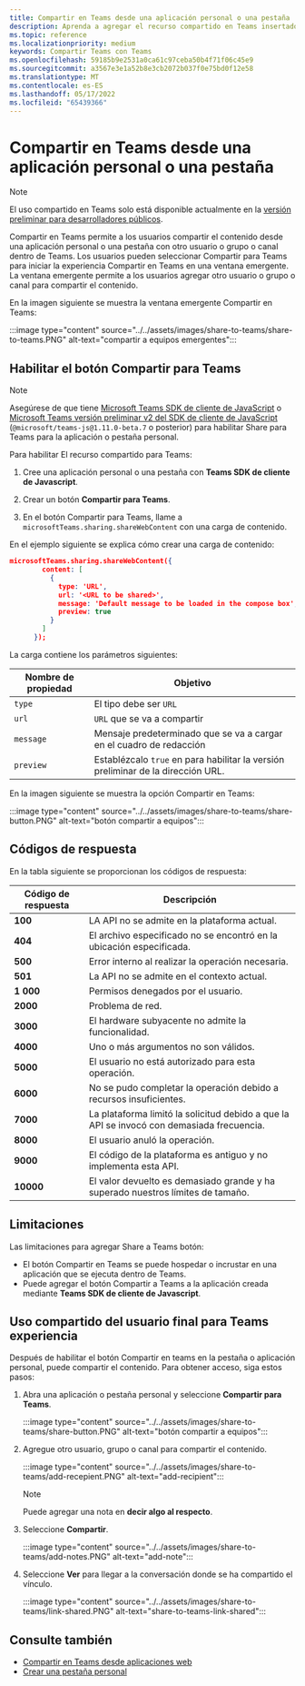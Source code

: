 ```yaml
---
title: Compartir en Teams desde una aplicación personal o una pestaña
description: Aprenda a agregar el recurso compartido en Teams insertado en la pestaña o aplicación personal.
ms.topic: reference
ms.localizationpriority: medium
keywords: Compartir Teams con Teams
ms.openlocfilehash: 59185b9e2531a0ca61c97ceba50b4f71f06c45e9
ms.sourcegitcommit: a3567e3e1a52b8e3cb2072b037f0e75bd0f12e58
ms.translationtype: MT
ms.contentlocale: es-ES
ms.lasthandoff: 05/17/2022
ms.locfileid: "65439366"
---
```

# <a name="share-to-teams-from-personal-app-or-tab"></a>Compartir en Teams desde una aplicación personal o una pestaña

> [!NOTE]
> El uso compartido en Teams solo está disponible actualmente en la [versión preliminar para desarrolladores públicos](../../resources/dev-preview/developer-preview-intro.md).

Compartir en Teams permite a los usuarios compartir el contenido desde una aplicación personal o una pestaña con otro usuario o grupo o canal dentro de Teams. Los usuarios pueden seleccionar Compartir para Teams para iniciar la experiencia Compartir en Teams en una ventana emergente. La ventana emergente permite a los usuarios agregar otro usuario o grupo o canal para compartir el contenido.

En la imagen siguiente se muestra la ventana emergente Compartir en Teams:

:::image type="content" source="../../assets/images/share-to-teams/share-to-teams.PNG" alt-text="compartir a equipos emergentes":::

## <a name="enable-share-to-teams-button"></a>Habilitar el botón Compartir para Teams

> [!NOTE]
> Asegúrese de que tiene [Microsoft Teams SDK de cliente de JavaScript](../../tabs/how-to/using-teams-client-sdk.md) o [Microsoft Teams versión preliminar v2 del SDK de cliente de JavaScript](../../tabs/how-to/using-teams-client-sdk.md) (`@microsoft/teams-js@1.11.0-beta.7` o posterior) para habilitar Share para Teams para la aplicación o pestaña personal.

Para habilitar El recurso compartido para Teams:

1. Cree una aplicación personal o una pestaña con **Teams SDK de cliente de Javascript**.

2. Crear un botón **Compartir para Teams**.

3. En el botón Compartir para Teams, llame a `microsoftTeams.sharing.shareWebContent` con una carga de contenido.

En el ejemplo siguiente se explica cómo crear una carga de contenido:

```json
microsoftTeams.sharing.shareWebContent({
        content: [
          {
            type: 'URL',
            url: '<URL to be shared>',
            message: 'Default message to be loaded in the compose box',
            preview: true
          }
        ]
      });
```

La carga contiene los parámetros siguientes:

| Nombre de propiedad | Objetivo |
|---|---|
| `type` | El tipo debe ser `URL` |
| `url` | `URL` que se va a compartir |
|`message`| Mensaje predeterminado que se va a cargar en el cuadro de redacción |
| `preview` | Establézcalo `true` en para habilitar la versión preliminar de la dirección URL. |

En la imagen siguiente se muestra la opción Compartir en Teams:

:::image type="content" source="../../assets/images/share-to-teams/share-button.PNG" alt-text="botón compartir a equipos":::

## <a name="response-codes"></a>Códigos de respuesta

En la tabla siguiente se proporcionan los códigos de respuesta:

|Código de respuesta|Descripción|
|---|---|
| **100** | LA API no se admite en la plataforma actual. |
| **404** | El archivo especificado no se encontró en la ubicación especificada. |
| **500** | Error interno al realizar la operación necesaria. |
| **501** | La API no se admite en el contexto actual. |
| **1 000** | Permisos denegados por el usuario. |
| **2000** | Problema de red. |
| **3000** | El hardware subyacente no admite la funcionalidad. |
| **4000** | Uno o más argumentos no son válidos. |
| **5000** | El usuario no está autorizado para esta operación. |
| **6000** | No se pudo completar la operación debido a recursos insuficientes. |
| **7000** | La plataforma limitó la solicitud debido a que la API se invocó con demasiada frecuencia. |
| **8000** | El usuario anuló la operación. |
| **9000** | El código de la plataforma es antiguo y no implementa esta API. |
| **10000** | El valor devuelto es demasiado grande y ha superado nuestros límites de tamaño. |

## <a name="limitations"></a>Limitaciones

Las limitaciones para agregar Share a Teams botón:

* El botón Compartir en Teams se puede hospedar o incrustar en una aplicación que se ejecuta dentro de Teams.
* Puede agregar el botón Compartir a Teams a la aplicación creada mediante **Teams SDK de cliente de Javascript**.

## <a name="end-user-share-to-teams-experience"></a>Uso compartido del usuario final para Teams experiencia

Después de habilitar el botón Compartir en teams en la pestaña o aplicación personal, puede compartir el contenido. Para obtener acceso, siga estos pasos:

1. Abra una aplicación o pestaña personal y seleccione **Compartir para Teams**.

    :::image type="content" source="../../assets/images/share-to-teams/share-button.PNG" alt-text="botón compartir a equipos":::

2. Agregue otro usuario, grupo o canal para compartir el contenido.

    :::image type="content" source="../../assets/images/share-to-teams/add-recepient.PNG" alt-text="add-recipient":::

    > [!NOTE]
    > Puede agregar una nota en **decir algo al respecto**.

3. Seleccione **Compartir**.

   :::image type="content" source="../../assets/images/share-to-teams/add-notes.PNG" alt-text="add-note":::

4. Seleccione **Ver** para llegar a la conversación donde se ha compartido el vínculo.

   :::image type="content" source="../../assets/images/share-to-teams/link-shared.PNG" alt-text="share-to-teams-link-shared":::

## <a name="see-also"></a>Consulte también

* [Compartir en Teams desde aplicaciones web](share-to-teams-from-web-apps.md)
* [Crear una pestaña personal](../../tabs/how-to/create-personal-tab.md)
